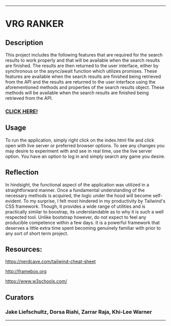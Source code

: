  - - - -
# VRG RANKER
## Description
This project includes the following features that are required for the search results to work properly and that will be available when the search results are finished. The results are then returned to the user interface, either by synchronous or the async/await function which utilizes promises. These features are available when the search results are finished being retrieved from the API and the results are returned to the user interface using the aforementioned methods and properties of the search results object. These methods will be available when the search results are finished being retrieved from the API.

### [CLICK HERE!](http://localhost:52330/Develop/views/index.html)
## Usage
To run the application, simply right click on the index.html file and click open with live server or preferred browser options. To see any changes you may desire to experiment with and see in real time, use the live server option. You have an option to log in and simply search any game you desire.

## Reflection
In hindsight, the functional aspect of the application was utilized in a straightforward manner. Once a fundamental understanding of the necessary methods is acquired, the logic under the hood will become self-evident. To my surprise, I felt most hindered in my productivity by Tailwind's CSS framework. Though, it provides a wide range of utilities and is practically similar to boostrap, its understandable as to why it is such a well respected tool. Unlike bootstrap however, do not expect to feel any producible competence within a few days. It is a powerful framework that deserves a little extra time spent becoming genuinely familiar with prior to any sort of short term project.

## Resources:
https://nerdcave.com/tailwind-cheat-sheet

http://framebox.org

https://www.w3schools.com/

## Curators
### Jake Liefschultz, Dorsa Riahi, Zarrar Raja, Khi-Lee Warner
 - - - -
